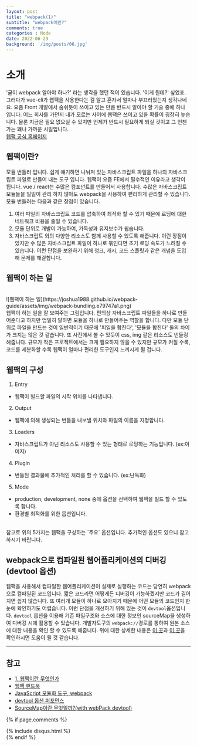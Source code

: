 ```yaml
---
layout: post
title: "webpack(1)"
subtitle: "webpack이란?"
comments: true
categories : Node
date: 2022-06-29
background: '/img/posts/06.jpg'
---
```


# 소개
'굳이 webpack 알아야 하나?' 라는 생각을 했던 적이 있습니다. '이게 뭔데?' 싶었죠.
그러다가 vue-cli가 웹팩을 사용한다는 걸 알고 혼자서 얼마나 부끄러웠는지 생각나네요.
요즘 Front 개발에서 숨쉬듯이 쓰이고 있는 만큼 반드시 알아야 할 기술 중에 하나 입니다.
어느 회사를 가던지 내가 모르는 사이에 웹팩은 쓰이고 있을 확률이 굉장히 높습니다.
물론 지금은 필요 없으실 수 있지만 언제가 반드시 필요하게 되실 것이고 그 언젠가는 꽤나 가까운 시일입니다.
<br>
[웹팩 공식 홈페이지](https://webpack.kr/)

## 웹팩이란?
모듈 번들러 입니다.
쉽게 얘기하면 나눠져 있는 자바스크립트 파일을 하나의 자바스크립트 파일로 만들어 내는 도구 입니다.
웹팩이 요즘 FE에서 필수적인 이유라고 생각이 됩니다.
vue / react는 수많은 컴포넌트를 만들어서 사용합니다.
수많은 자바스크립트 모듈들을 일일이 관리 하지 않아도 webpack을 사용하여 편리하게 관리할 수 있습니다.
<br>
모듈 번들러는 다음과 같은 장점이 있습니다.
1. 여러 파일의 자바스크립트 코드를 압축하여 최적화 할 수 있기 때문에 로딩에 대한 네트워크 비용을 줄일 수 있습니다.
2. 모듈 단위로 개발이 가능하여, 가독성과 유지보수가 쉽습니다.
3. 자바스크립트 외의 다양한 리소스도 함께 사용할 수 있도록 해줍니다.
이런 장점이 있지만 수 많은 자바스크립트 파일이 하나로 묶인다면 초기 로딩 속도가 느려질 수 있습니다.
이런 단점을 보완하기 위해 청크, 캐시, 코드 스플릿과 같은 개념을 도입해 문제를 해결합니다.

## 웹팩이 하는 일
<br>
![휍팩이 하는 일](https://joshua1988.github.io/webpack-guide/assets/img/webpack-bundling.e79747a1.png)
<br>
웹팩이 하는 일을 잘 보여주는 그림입니다.
편의상 자바스크립트 파일들을 하나로 만들어준다고 하지만 엄밀히 말하면 모듈을 하나로 만들어주는 역할을 합니다.
다만 모듈 단위로 파일을 만드는 것이 일반적이기 때문에 '피일을 합친다', '모듈을 합친다' 둘의 차이가 크지는 않은 것  같습니다.
또 사진에서 볼 수 있듯이 css, img 같은 리소스도 번들링 해줍니다.
규모가 작은 프로젝트에서는 크게 필요하지 않을 수 있지만 규모가 커질 수록, 코드를 세분화할 수록 웹팩이 얼마나 편리한 도구인지 느끼시게 될 겁니다.

## 웹팩의 구성
1. Entry
  - 웹팩이 빌드할 파일의 시작 위치를 나타냅니다.
2. Output
  - 웹팩에 의해 생성되는 번들을 내보낼 위치와 파일의 이름을 지정합니다.
3. Loaders
  - 자바스크립트가 아닌 리소스도 사용할 수 있는 형태로 로딩하는 기능입니다. (ex:이미지)
4. Plugin
  - 번들된 결과물에 추가적인 처리를 할 수 있습니다. (ex:난독화)
5. Mode
  - production, development, none 중에 옵션을 선택하여 웹팩을 빌드 할 수 있도록 합니다.
  - 환경별 최적화를 위한 옵션입니다.
<br>
참고로 위의 5가지는 웹팩을 구성하는 `주요` 옵션입니다. 추가적인 옵션도 있으니 참고 하시기 바랍니다.

## webpack으로 컴파일된 웹어플리케이션의 디버깅(devtool 옵션)
웹팩을 사용해서 컴파일한 웹어플리케이션이 실제로 실행하는 코드는 당연히 webpack으로 컴파일된 코드입니다.
짧은 코드라면 어떻게든 디버깅이 가능하겠지만 코드가 길어지면 쉽지 않습니다.
또 여러개 모듈이 하나로 모아지기 때문에 어떤 모듈의 코드인지 한눈에 확인하기도 어렵습니다.
이런 단점을 개선하기 위해 있는 것이 `devtool`옵션입니다.
`devtool` 옵션을 이용해 기존 파일구조와 소스에 대한 정보인 sourceMap을 생성하여 디버깅 시에 활용할 수 있습니다.
개발자도구의 `webpack://`경로를 통하여 원본 소스에 대한 내용을 확인 할 수 있도록 해줍니다.
위에 대한 상세한 내용은 [이 곳](https://velog.io/@seeker1207/SourceMap%EC%9D%B4%EB%9E%80-%EB%AC%B4%EC%97%87%EC%9D%BC%EA%B9%8Cwith-webPack-devtool)과 [이 곳](https://perfectacle.github.io/2016/11/14/Webpack-devtool-option-Performance/)을 확인하시면 도움이 될 것 같습니다.




---
## 참고
- [1. 웹팩이란 무엇인가](https://medium.com/@woody_dev/js-webpack-1-%EC%9B%B9%ED%8C%A9%EC%9D%B4%EB%9E%80-%EB%AC%B4%EC%97%87%EC%9D%B8%EA%B0%80-f29ebca31da4)
- [웹팩 핸드북](https://joshua1988.github.io/)
- [JavaScript 모듈화 도구, webpack](https://d2.naver.com/helloworld/0239818)
- [devtool 옵션 퍼포먼스](https://perfectacle.github.io/2016/11/14/Webpack-devtool-option-Performance/)
- [SourceMap이란 무엇일까?(with webPack devtool)](https://velog.io/@seeker1207/SourceMap%EC%9D%B4%EB%9E%80-%EB%AC%B4%EC%97%87%EC%9D%BC%EA%B9%8Cwith-webPack-devtool)

{% if page.comments %}
<div id="post-disqus" class="container">
{% include disqus.html %}
</div>
{% endif %}
